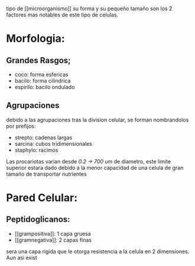 tipo de [[microorganismo]] su forma y su pequeño tamaño son los 2 factores mas notables de este tipo de celulas.

# Morfologia:

## Grandes Rasgos;

- coco: forma esfericas
- bacilo: forma cilindrica
- espirilo: bacilo ondulado

## Agrupaciones

debido a las agrupaciones tras la division celular, se forman nombrandolos por prefijos:

- strepto: cadenas largas
- sarcina: cubos tridimensionales
- staphylo: racimos

Las procariotas varian desde _0.2 -> 700 um_ de diametro, este limite superior estara dado debido a la menor capacidad de una celula de gran tamaño de transportar nutrientes 

# Pared Celular:
## Peptidoglicanos:
- [[grampositiva]]: 1 capa gruesa
- [[gramnegativa]]: 2 capas finas

sera una capa rigida que le otorga resistencia a la celula en 2 dimensiones. Aun asi exist


